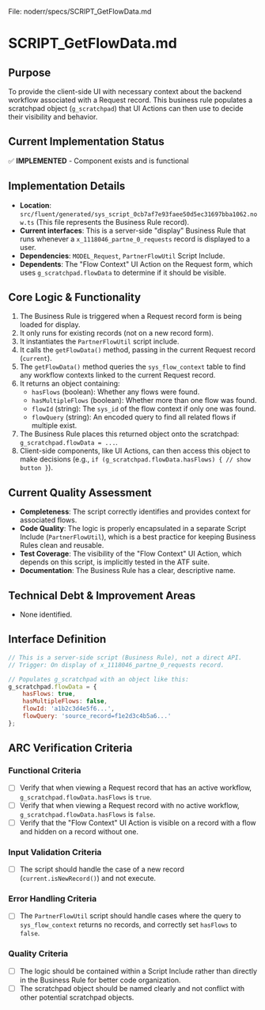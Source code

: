 File: noderr/specs/SCRIPT_GetFlowData.md

# SCRIPT_GetFlowData.md

## Purpose
To provide the client-side UI with necessary context about the backend workflow associated with a Request record. This business rule populates a scratchpad object (`g_scratchpad`) that UI Actions can then use to decide their visibility and behavior.

## Current Implementation Status
✅ **IMPLEMENTED** - Component exists and is functional

## Implementation Details
- **Location**: `src/fluent/generated/sys_script_0cb7af7e93faee50d5ec31697bba1062.now.ts` (This file represents the Business Rule record).
- **Current interfaces**: This is a server-side "display" Business Rule that runs whenever a `x_1118046_partne_0_requests` record is displayed to a user.
- **Dependencies**: `MODEL_Request`, `PartnerFlowUtil` Script Include.
- **Dependents**: The "Flow Context" UI Action on the Request form, which uses `g_scratchpad.flowData` to determine if it should be visible.

## Core Logic & Functionality
1.  The Business Rule is triggered when a Request record form is being loaded for display.
2.  It only runs for existing records (not on a new record form).
3.  It instantiates the `PartnerFlowUtil` script include.
4.  It calls the `getFlowData()` method, passing in the current Request record (`current`).
5.  The `getFlowData()` method queries the `sys_flow_context` table to find any workflow contexts linked to the current Request record.
6.  It returns an object containing:
    -   `hasFlows` (boolean): Whether any flows were found.
    -   `hasMultipleFlows` (boolean): Whether more than one flow was found.
    -   `flowId` (string): The `sys_id` of the flow context if only one was found.
    -   `flowQuery` (string): An encoded query to find all related flows if multiple exist.
7.  The Business Rule places this returned object onto the scratchpad: `g_scratchpad.flowData = ...`.
8.  Client-side components, like UI Actions, can then access this object to make decisions (e.g., `if (g_scratchpad.flowData.hasFlows) { // show button }`).

## Current Quality Assessment
- **Completeness**: The script correctly identifies and provides context for associated flows.
- **Code Quality**: The logic is properly encapsulated in a separate Script Include (`PartnerFlowUtil`), which is a best practice for keeping Business Rules clean and reusable.
- **Test Coverage**: The visibility of the "Flow Context" UI Action, which depends on this script, is implicitly tested in the ATF suite.
- **Documentation**: The Business Rule has a clear, descriptive name.

## Technical Debt & Improvement Areas
- None identified.

## Interface Definition
```javascript
// This is a server-side script (Business Rule), not a direct API.
// Trigger: On display of x_1118046_partne_0_requests record.

// Populates g_scratchpad with an object like this:
g_scratchpad.flowData = {
    hasFlows: true,
    hasMultipleFlows: false,
    flowId: 'a1b2c3d4e5f6...',
    flowQuery: 'source_record=f1e2d3c4b5a6...'
};
```

## ARC Verification Criteria

### Functional Criteria
- [ ] Verify that when viewing a Request record that has an active workflow, `g_scratchpad.flowData.hasFlows` is `true`.
- [ ] Verify that when viewing a Request record with no active workflow, `g_scratchpad.flowData.hasFlows` is `false`.
- [ ] Verify that the "Flow Context" UI Action is visible on a record with a flow and hidden on a record without one.

### Input Validation Criteria  
- [ ] The script should handle the case of a new record (`current.isNewRecord()`) and not execute.

### Error Handling Criteria
- [ ] The `PartnerFlowUtil` script should handle cases where the query to `sys_flow_context` returns no records, and correctly set `hasFlows` to `false`.

### Quality Criteria
- [ ] The logic should be contained within a Script Include rather than directly in the Business Rule for better code organization.
- [ ] The scratchpad object should be named clearly and not conflict with other potential scratchpad objects.